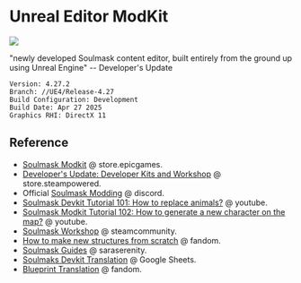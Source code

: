 # Unreal Editor ModKit

![](./img/unreal-=editor-01.webp)

"newly developed Soulmask content editor, built entirely from the ground up using Unreal Engine" -- Developer's Update

```
Version: 4.27.2
Branch: //UE4/Release-4.27
Build Configuration: Development
Build Date: Apr 27 2025
Graphics RHI: DirectX 11
```

## Reference

- [Soulmask Modkit](https://store.epicgames.com/en-US/p/soulmask-modkit) @ store.epicgames.
- [Developer's Update: Developer Kits and Workshop](https://store.steampowered.com/news/app/2646460/view/4286950670136070043) @ store.steampowered.
- Official [Soulmask Modding](https://discord.com/invite/ucmMxeWHpZ) @ discord.
- [Soulmask Devkit Tutorial 101: How to replace animals?](https://www.youtube.com/watch?v=a7bYr4DS_aQ) @ youtube.
- [Soulmask Modkit Tutorial 102: How to generate a new character on the map?](https://www.youtube.com/watch?v=UJuHcbVr2Z0) @ youtube.
- [Soulmask Workshop](https://steamcommunity.com/app/2646460/workshop/) @ steamcommunity.
- [How to make new structures from scratch](https://soulmask.fandom.com/wiki/How_to_make_new_structures_from_scratch) @ fandom.
- [Soulmask Guides](https://saraserenity.net/soulmask/) @ saraserenity.
- [Soulmaks Devkit Translation](https://docs.google.com/spreadsheets/d/1Yfss-awZeuXDWyuCKMQlK_YO-evgPxVTQ695D0JDCtQ/edit?gid=0#gid=0) @ Google Sheets.
- [Blueprint Translation](https://soulmask.fandom.com/wiki/Blueprint_Translation) @ fandom.

